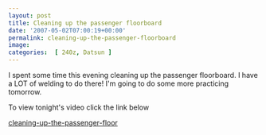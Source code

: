 ```yaml
---
layout: post
title: Cleaning up the passenger floorboard
date: '2007-05-02T07:00:19+00:00'
permalink: cleaning-up-the-passenger-floorboard
image: 
categories:  [ 240z, Datsun ]
---
```

I spent some time this evening cleaning up the passenger floorboard. I have a LOT of welding to do there! I'm going to do some more practicing tomorrow.

To view tonight's video click the link below

[cleaning-up-the-passenger-floor](/cleaning-up-the-passenger-floor)
